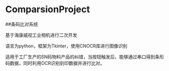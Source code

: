 # ComparsionProject
##条码比对系统

基于海康威视工业相机进行二次开发

语言为python，框架为Tkinter，使用CNOCR库进行图像识别

适用于工厂生产的SN码物料产品的纠错，当按钮触发后，能够通过串口得到条形码数据，同时利用OCR识别刻印数据并进行比对。
